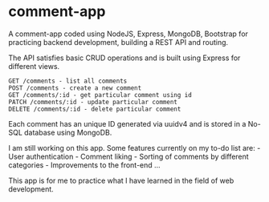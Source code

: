 # comment-app
A comment-app coded using NodeJS, Express, MongoDB, Bootstrap for practicing backend development, building a REST API and routing.

The API satisfies basic CRUD operations and is built using Express for different views.

    GET /comments - list all comments
    POST /comments - create a new comment
    GET /comments/:id - get particular comment using id
    PATCH /comments/:id - update particular comment
    DELETE /comments/:id - delete particular comment

Each comment has an unique ID generated via uuidv4 and is stored in a No-SQL database using MongoDB.

I am still working on this app. Some features currently on my to-do list are:
    - User authentication
    - Comment liking
    - Sorting of comments by different categories
    - Improvements to the front-end
    ...
    
This app is for me to practice what I have learned in the field of web development. 
